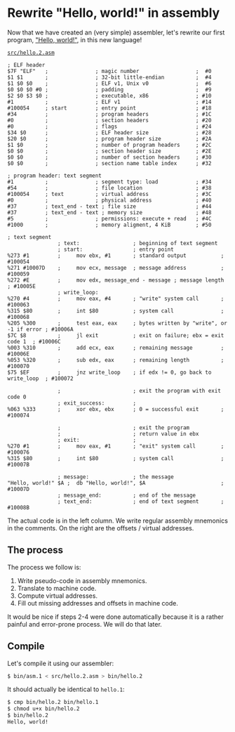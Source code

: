 # Rewrite "Hello, world!" in assembly

Now that we have created an (very simple) assembler, let's rewrite our
first program, ["Hello, world!"](../hello-world.md), in this new language!

[`src/hello.2.asm`](https://github.com/tczajka/brooklyn/blob/main/src/hello.2.asm)

```text
; ELF header
$7F "ELF"   ;               ; magic number                  ;  #0
$1 $1       ;               ; 32-bit little-endian          ;  #4
$1 $0 $0    ;               ; ELF v1, Unix v0               ;  #6
$0 $0 $0 #0 ;               ; padding                       ;  #9
$2 $0 $3 $0 ;               ; executable, x86               ; #10
#1          ;               ; ELF v1                        ; #14
#100054     ; start         ; entry point                   ; #18
#34         ;               ; program headers               ; #1C
#0          ;               ; section headers               ; #20
#0          ;               ; flags                         ; #24
$34 $0      ;               ; ELF header size               ; #28
$20 $0      ;               ; program header size           ; #2A
$1 $0       ;               ; number of program headers     ; #2C
$0 $0       ;               ; section header size           ; #2E
$0 $0       ;               ; number of section headers     ; #30
$0 $0       ;               ; section name table index      ; #32

; program header: text segment
#1          ;               ; segment type: load            ; #34
#54         ;               ; file location                 ; #38
#100054     ; text          ; virtual address               ; #3C
#0          ;               ; physical address              ; #40
#37         ; text_end - text ; file size                   ; #44
#37         ; text_end - text ; memory size                 ; #48
#5          ;               ; permissions: execute + read   ; #4C
#1000       ;               ; memory aligment, 4 KiB        ; #50

; text segment
                ; text:                 ; beginning of text segment
                ; start:                ; entry point
%273 #1         ;     mov ebx, #1       ; standard output           ; #100054
%271 #10007D    ;     mov ecx, message  ; message address           ; #100059
%272 #E         ;     mov edx, message_end - message ; message length  ; #10005E
                ; write_loop:
%270 #4         ;     mov eax, #4       ; "write" system call       ; #100063
%315 $80        ;     int $80           ; system call               ; #100068
%205 %300       ;     test eax, eax     ; bytes written by "write", or -1 if error ; #10006A
$7C $8          ;     jl exit           ; exit on failure; ebx = exit code 1  ; #10006C
%003 %310       ;     add ecx, eax      ; remaining message         ; #10006E
%053 %320       ;     sub edx, eax      ; remaining length          ; #100070
$75 $EF         ;     jnz write_loop    ; if edx != 0, go back to write_loop  ; #100072

                ;                       ; exit the program with exit code 0
                ; exit_success:         ;
%063 %333       ;     xor ebx, ebx      ; 0 = successful exit       ; #100074

                ;                       ; exit the program
                ;                       ; return value in ebx
                ; exit:                 ;
%270 #1         ;     mov eax, #1       ; "exit" system call        ; #100076
%315 $80        ;     int $80           ; system call               ; #10007B
                
                ; message:              ; the message
"Hello, world!" $A ;  db "Hello, world!", $A                        ; #10007D
                ; message_end:          ; end of the message
                ; text_end:             ; end of text segment       ; #10008B
```

The actual code is in the left column. We write regular assembly mnemonics
in the comments. On the right are the offsets / virtual addresses.

## The process

The process we follow is:

1. Write pseudo-code in assembly mnemonics.
2. Translate to machine code.
3. Compute virtual addresses.
4. Fill out missing addresses and offsets in machine code.

It would be nice if steps 2-4 were done automatically because it is a rather
painful and error-prone process. We will do that later.

## Compile

Let's compile it using our assembler:

```bash
$ bin/asm.1 < src/hello.2.asm > bin/hello.2
```

It should actually be identical to `hello.1`:

```bash
$ cmp bin/hello.2 bin/hello.1
$ chmod u+x bin/hello.2
$ bin/hello.2
Hello, world!
```
